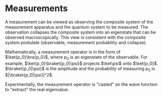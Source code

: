 # Measurements

A measurement can be viewed as observing the composite system of the measurement apparatus and the quantum system to be measured. The observation collapses the composite system into an eigenstate that can be observed macroscopically. This view is consistent with the composite system postulate (observable, measurement probability and collapse).

Mathematically, a measurement operator is in the form of $\ket{p_0}\bra{p_0}$, where $p_0$ is an eigenstate of the observable. For example, $\ket{p_0}\braket{p_0|\psi}$ projects $\ket\psi$ onto $\ket{p_0}$. $\braket{p_0|\psi}$ is the amplitude and the probability of measuring $p_0$ is $|\braket{p_0|\psi}|^2$​​.

Experimentally, the measurement operator is "casted" on the wave function to "extract" the real eigenvalue.

